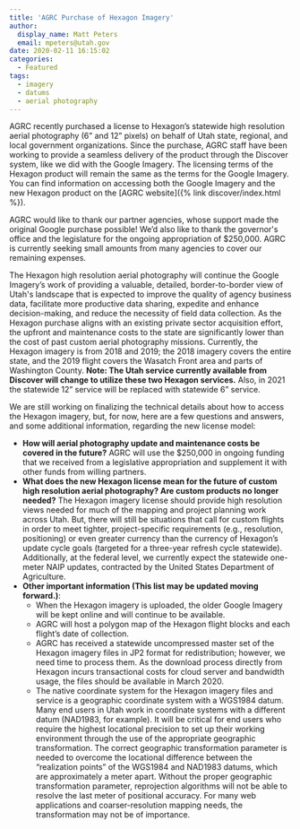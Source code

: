 ```yaml
---
title: 'AGRC Purchase of Hexagon Imagery'
author:
  display_name: Matt Peters
  email: mpeters@utah.gov
date: 2020-02-11 16:15:02
categories:
  - Featured
tags:
  - imagery
  - datums
  - aerial photography
---
```

AGRC recently purchased a license to Hexagon’s statewide high resolution aerial photography (6” and 12” pixels) on behalf of Utah state, regional, and local government organizations. Since the purchase, AGRC staff have been working to provide a seamless delivery of the product through the Discover system, like we did with the Google Imagery. The licensing terms of the Hexagon product will remain the same as the terms for the Google Imagery. You can find information on accessing both the Google Imagery and the new Hexagon product on the [AGRC website]({% link discover/index.html %}).

AGRC would like to thank our partner agencies, whose support made the original Google purchase possible! We’d also like to thank the governor's office and the legislature for the ongoing appropriation of $250,000. AGRC is currently seeking small amounts from many agencies to cover our remaining expenses.

The Hexagon high resolution aerial photography will continue the Google Imagery’s work of providing a valuable, detailed, border-to-border view of Utah's landscape that is expected to improve the quality of agency business data, facilitate more productive data sharing, expedite and enhance decision-making, and reduce the necessity of field data collection. As the Hexagon purchase aligns with an existing private sector acquisition effort, the upfront and maintenance costs to the state are significantly lower than the cost of past custom aerial photography missions.
Currently, the Hexagon imagery is from 2018 and 2019; the 2018 imagery covers the entire state, and the 2019 flight covers the Wasatch Front area and parts of Washington County. **Note: The Utah service currently available from Discover will change to utilize these two Hexagon services.** Also, in 2021 the statewide 12” service will be replaced with statewide 6” service.

We are still working on finalizing the technical details about how to access the Hexagon imagery, but, for now, here are a few questions and answers, and some additional information, regarding the new license model:

- **How will aerial photography update and maintenance costs be covered in the future?** AGRC will use the $250,000 in ongoing funding that we received from a legislative appropriation and supplement it with other funds from willing partners.   
- **What does the new Hexagon license mean for the future of custom high resolution aerial photography? Are custom products no longer needed?** The Hexagon imagery license should provide high resolution views needed for much of the mapping and project planning work across Utah. But, there will still be situations that call for custom flights in order to meet tighter, project-specific requirements (e.g., resolution, positioning) or even greater currency than the currency of Hexagon’s update cycle goals (targeted for a three-year refresh cycle statewide). Additionally, at the federal level, we currently expect the statewide one-meter NAIP updates, contracted by the United States Department of Agriculture.   
- **Other important information (This list may be updated moving forward.)**:  
  - When the Hexagon imagery is uploaded, the older Google Imagery will be kept online and will continue to be available.
  - AGRC will host a polygon map of the Hexagon flight blocks and each flight’s date of collection.
  - AGRC has received a statewide uncompressed master set of the Hexagon imagery files in JP2 format for redistribution; however, we need time to process them. As the download process directly from Hexagon incurs transactional costs for cloud server and bandwidth usage, the files should be available in March 2020.
  - The native coordinate system for the Hexagon imagery files and service is a geographic coordinate system with a WGS1984 datum. Many end users in Utah work in coordinate systems with a different datum (NAD1983, for example). It will be critical for end users who require the highest locational precision to set up their working environment through the use of the appropriate geographic transformation. The correct geographic transformation parameter is needed to overcome the locational difference between the “realization points” of the WGS1984 and NAD1983 datums, which are approximately a meter apart. Without the proper geographic transformation parameter, reprojection algorithms will not be able to resolve the last meter of positional accuracy. For many web applications and coarser-resolution mapping needs, the transformation may not be of importance.
